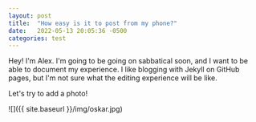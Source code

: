 ```yaml
---
layout: post
title:  "How easy is it to post from my phone?"
date:   2022-05-13 20:05:36 -0500
categories: test
---
```


Hey! I'm Alex. I'm going to be going on sabbatical soon, and I want to be able to document my experience. I like blogging with Jekyll on GitHub pages, but I'm not sure what the editing experience will be like.

Let's try to add a photo!

![]({{ site.baseurl }}/img/oskar.jpg)
